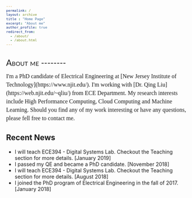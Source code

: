 ```yaml
---
permalink: /
layout: archive
title : "Home Page"
excerpt: "About me"
author_profile: true
redirect_from: 
  - /about/
  - /about.html
---
```


<style>

h1 { font-family: Lato; 
    font-size: 23px; font-style: normal; font-variant: small-caps; font-weight: 400; line-height: 23px; } 

h3 { font-family: Lato; font-size: 17px; font-style: normal; font-variant: normal; font-weight: 700; line-height: 23px; } 

p { font-family: Lato; font-size: 14px; font-style: normal; font-variant: normal; font-weight: 400; line-height: 23px; } 

blockquote { font-family: Lato; font-size: 17px; font-style: normal; font-variant: normal; font-weight: 400; line-height: 23px; } 

pre { font-family: Lato; font-size: 11px; font-style: normal; font-variant: normal; font-weight: 400; line-height: 23px; }

</style>

<h1>About me</h>
--------

<p><font face="Times" size="3">I'm a PhD candidate of Electrical Engineering at [New Jersey Institute of Technology](https://www.njit.edu/). I'm working with [Dr. Qing Liu](https://web.njit.edu/~qliu/) from ECE Department. My research interests include High Performance Computing, Cloud Computing and Machine Learning. Should you find any of my work interesting or have any questions, please fell free to contact me.</font></p>

<!-- <font color="red"> * For affairs regarding my TA work, please contact me by <a href="mailto:jw447@njit.edu" target="_top">NJIT email</a>.</font> -->

Recent News
-----------

* I will teach ECE394 - Digital Systems Lab. Checkout the Teaching section for more details. [January 2019]<br/>
* I passed my QE and became a PhD candidate. [November 2018]<br/>
* I will teach ECE394 - Digital Systems Lab. Checkout the Teaching section for more details. [August 2018]<br/>
* I joined the PhD program of Electrical Engineering in the fall of 2017. [January 2018]
